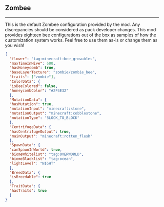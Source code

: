 ##  **Zombee**  

***  

This is the default Zombee configuration provided by the mod. Any discrepancies should be considered as pack developer changes. This mod provides eighteen bee configurations out of the box as samples of how the customization system works. Feel free to use them as-is or change them as you wish!  
  

```json  
{  
  "flower": "tag:minecraft:bee_growables",  
  "maxTimeInHive": 600,  
  "hasHoneycomb": true,  
  "baseLayerTexture": "zombie/zombie_bee",  
  "traits": ["zombie"],  
  "ColorData": {  
  "isBeeColored": false,  
  "honeycombColor": "#2F4E32"  
  },  
  "MutationData": {  
  "hasMutation": true,  
  "mutationInput": "minecraft:stone",  
  "mutationOutput": "minecraft:cobblestone",  
  "mutationType": "BLOCK_TO_BLOCK"  
  },  
  "CentrifugeData": {  
  "hasCentrifugeOutput": true,  
  "mainOutput": "minecraft:rotten_flesh"  
  },  
  "SpawnData": {  
  "canSpawnInWorld": true,  
  "biomeWhitelist": "tag:OVERWORLD",  
  "biomeBlacklist": "tag:ocean",  
  "lightLevel": "NIGHT"  
  },  
  "BreedData": {  
  "isBreedable": true  
  },  
  "TraitData": {  
  "hasTraits": true  
  }  
}
```
<!--stackedit_data:
eyJoaXN0b3J5IjpbMjYwNzkzMzQxXX0=
-->